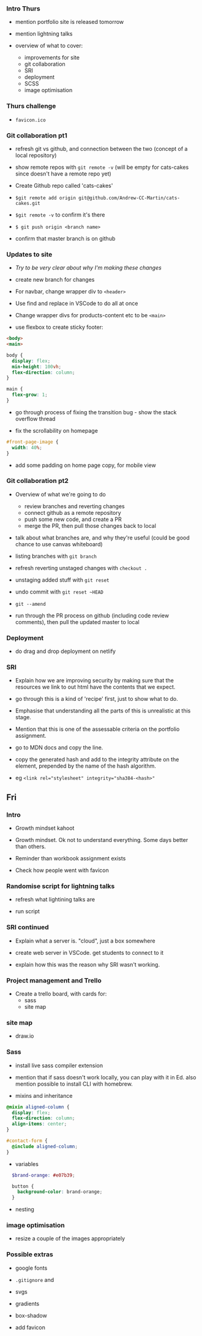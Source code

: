 <!-- ## Content to cover 

- git collaboration

- deployment

- subresource integrity

- image optimisation

- project MGMT with Trello and user stories

- sitemaps

- SCSS -->

### Intro Thurs

- mention portfolio site is released tomorrow

- mention lightning talks

- overview of what to cover:
  - improvements for site
  - git collaboration
  - SRI
  - deployment
  - SCSS
  - image optimisation

### Thurs challenge

- `favicon.ico`

### Git collaboration pt1

- refresh git vs github, and connection between the two (concept of a local repository)

- show remote repos with `git remote -v` (will be empty for cats-cakes since doesn't have a remote repo yet)

- Create Github repo called 'cats-cakes'

- `$git remote add origin git@github.com/Andrew-CC-Martin/cats-cakes.git`

- `$git remote -v` to confirm it's there

- `$ git push origin <branch name>`

- confirm that master branch is on github

### Updates to site

- *Try to be very clear about why I'm making these changes*

- create new branch for changes

- For navbar, change wrapper div to `<header>`

- Use find and replace in VSCode to do all at once

- Change wrapper divs for products-content etc to be `<main>`

- use flexbox to create sticky footer:
```html
<body>
<main>
```

```css
body {
  display: flex;
  min-height: 100vh;
  flex-direction: column;
}

main {
  flex-grow: 1;
}
```

- go through process of fixing the transition bug - show the stack overflow thread

- fix the scrollability on homepage

```css
#front-page-image {
  width: 40%;
}
```

- add some padding on home page copy, for mobile view

### Git collaboration pt2

- Overview of what we're going to do
  - review branches and reverting changes
  - connect github as a remote repository
  - push some new code, and create a PR
  - merge the PR, then pull those changes back to local

- talk about what branches are, and why they're useful (could be good chance to use canvas whiteboard)

- listing branches with `git branch`

- refresh reverting unstaged changes with `checkout .`

- unstaging added stuff with `git reset`

- undo commit with `git reset ~HEAD`

- `git --amend`

- run through the PR process on github (including code review comments), then pull the updated master to local

### Deployment

- do drag and drop deployment on netlify

### SRI

- Explain how we are improving security by making sure that the resources we link to out html have the contents that we expect.

- go through this is a kind of 'recipe' first, just to show what to do.

- Emphasise that understanding all the parts of this is unrealistic at this stage.

- Mention that this is one of the assessable criteria on the portfolio assignment.

- go to MDN docs and copy the line.

- copy the generated hash and add to the integrity attribute on the element, prepended by the name of the hash algorithm.

- eg `<link rel="stylesheet" integrity="sha384-<hash>"`

## Fri

### Intro

- Growth mindset kahoot

- Growth mindset. Ok not to understand everything. Some days better than others. 

- Reminder than workbook assignment exists

- Check how people went with favicon

### Randomise script for lightning talks

- refresh what lightining talks are

- run script

### SRI continued

- Explain what a server is. "cloud", just a box somewhere

- create web server in VSCode. get students to connect to it

- explain how this was the reason why SRI wasn't working.

### Project management and Trello

- Create a trello board, with cards for:
  - sass
  - site map

### site map

- draw.io

### Sass

- install live sass compiler extension

- mention that if sass doesn't work locally, you can play with it in Ed. also mention possible to install CLI with homebrew.

- mixins and inheritance

```scss
@mixin aligned-column {
  display: flex;
  flex-direction: column;
  align-items: center;
}

#contact-form {
  @include aligned-column;
}
```

- variables

```scss
  $brand-orange: #e07b39;

  button {
    background-color: brand-orange;
  }
```

- nesting

### image optimisation

- resize a couple of the images appropriately

### Possible extras

- google fonts

- `.gitignore` and

- svgs

- gradients

- box-shadow

- add favicon
